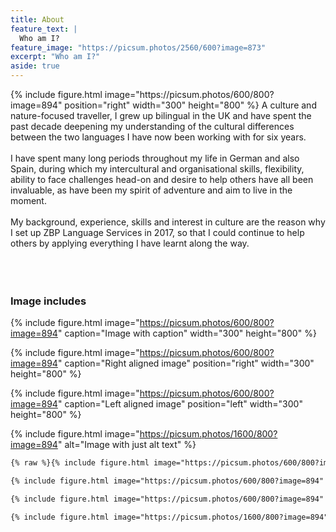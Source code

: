 ```yaml
---
title: About
feature_text: |
  Who am I?
feature_image: "https://picsum.photos/2560/600?image=873"
excerpt: "Who am I?"
aside: true
---
```


<div>
{% include figure.html image="https://picsum.photos/600/800?image=894" position="right" width="300" height="800" %}
<span>A culture and nature-focused traveller, I grew up bilingual in the UK and have spent the past decade deepening my understanding of the cultural differences between the two languages I have now been working with for six years.
<br><br>
I have spent many long periods throughout my life in German and also Spain, during which my intercultural and organisational skills, flexibility, ability to face challenges head-on and desire to help others have all been invaluable, as have been my spirit of adventure and aim to live in the moment.
<br><br>
My background, experience, skills and interest in culture are the reason why I set up ZBP Language Services in 2017, so that I could continue to help others by applying everything I have learnt along the way.</span>
</div>
<br>
<br>
<br>

### Image includes

{% include figure.html image="https://picsum.photos/600/800?image=894" caption="Image with caption" width="300" height="800" %}

{% include figure.html image="https://picsum.photos/600/800?image=894" caption="Right aligned image" position="right" width="300" height="800" %}

{% include figure.html image="https://picsum.photos/600/800?image=894" caption="Left aligned image" position="left" width="300" height="800" %}

{% include figure.html image="https://picsum.photos/1600/800?image=894" alt="Image with just alt text" %}

``` html
{% raw %}{% include figure.html image="https://picsum.photos/600/800?image=894" caption="Image with caption" width="300" height="800" %}

{% include figure.html image="https://picsum.photos/600/800?image=894" caption="Right aligned image" position="right" width="300" height="800" %}

{% include figure.html image="https://picsum.photos/600/800?image=894" caption="Left aligned image" position="left" width="300" height="800" %}

{% include figure.html image="https://picsum.photos/1600/800?image=894" alt="Image with just alt text" %}{% endraw %}
```
